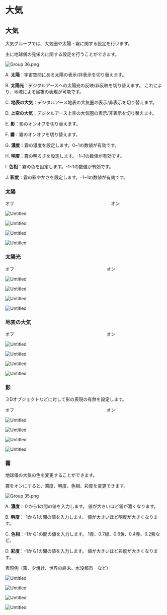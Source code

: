 # 大気

## 大気[](https://docs.reearth.io/ja/user-manual/scene/ideas-of-scene#%E5%A4%A7%E6%B0%97)

大気グループでは、大気圏や太陽・霧に関する設定を行います。

主に地球儀の見栄えに関する設定を行うことができます。

![Group 36.png](%E5%A4%A7%E6%B0%97%2091fa44cfdc944efa87ff25618895842e/Group_36.png)

A.   **太陽**：宇宙空間にある太陽の表示/非表示を切り替えます。

B.   **太陽光**：デジタルアースへの太陽光の反映/非反映を切り替えます。
      これにより、地域による昼夜の表現が可能です。

C.   **地表の大気**：デジタルアース地表の大気圏の表示/非表示を切り替えます。

D.   **上空の大気**：デジタルアース上空の大気圏の表示/非表示を切り替えます。

E.    **影**：影のオンオフを切り替えます。

F.    **霧**：霧のオンオフを切り替えます。

G.   **濃度**：霧の濃度を設定します。0~1の数値が有効です。

H.   **明度**：霧の明るさを設定します。-1~1の数値が有効です。

 I.    **色相**：霧の色を設定します。-1~1の数値が有効です。

 J.   **彩度**：霧の彩やかさを設定します。-1~1の数値が有効です。

### 太陽

オフ　　　　　　　　　　　　　　　　　　　　　　オン

![Untitled](%E5%A4%A7%E6%B0%97%2091fa44cfdc944efa87ff25618895842e/Untitled.png)

![Untitled](%E5%A4%A7%E6%B0%97%2091fa44cfdc944efa87ff25618895842e/Untitled%201.png)

![Untitled](%E5%A4%A7%E6%B0%97%2091fa44cfdc944efa87ff25618895842e/Untitled%202.png)

![Untitled](%E5%A4%A7%E6%B0%97%2091fa44cfdc944efa87ff25618895842e/Untitled%203.png)

### 太陽光

オフ　　　　　　　　　　　　　　　　　　　　　オン

![Untitled](%E5%A4%A7%E6%B0%97%2091fa44cfdc944efa87ff25618895842e/Untitled%204.png)

![Untitled](%E5%A4%A7%E6%B0%97%2091fa44cfdc944efa87ff25618895842e/Untitled%205.png)

![Untitled](%E5%A4%A7%E6%B0%97%2091fa44cfdc944efa87ff25618895842e/Untitled%206.png)

![Untitled](%E5%A4%A7%E6%B0%97%2091fa44cfdc944efa87ff25618895842e/Untitled%207.png)

### 地表の大気

オフ　　　　　　　　　　　　　　　　　　　　　オン

![Untitled](%E5%A4%A7%E6%B0%97%2091fa44cfdc944efa87ff25618895842e/Untitled%208.png)

![Untitled](%E5%A4%A7%E6%B0%97%2091fa44cfdc944efa87ff25618895842e/Untitled%209.png)

![Untitled](%E5%A4%A7%E6%B0%97%2091fa44cfdc944efa87ff25618895842e/Untitled%2010.png)

![Untitled](%E5%A4%A7%E6%B0%97%2091fa44cfdc944efa87ff25618895842e/Untitled%2011.png)

### 影

３Dオブジェクトなどに対して影の表現の有無を設定します。

オフ　　　　　　　　　　　　　　　　　　　　　オン

![Untitled](%E5%A4%A7%E6%B0%97%2091fa44cfdc944efa87ff25618895842e/Untitled%2012.png)

![Untitled](%E5%A4%A7%E6%B0%97%2091fa44cfdc944efa87ff25618895842e/Untitled%2013.png)

![Untitled](%E5%A4%A7%E6%B0%97%2091fa44cfdc944efa87ff25618895842e/Untitled%2014.png)

![Untitled](%E5%A4%A7%E6%B0%97%2091fa44cfdc944efa87ff25618895842e/Untitled%2015.png)

### 霧

地球儀の大気の色を変更することができます。

霧をオンにすると、濃度、明度、色相、彩度を変更できます。

![Group 35.png](%E5%A4%A7%E6%B0%97%2091fa44cfdc944efa87ff25618895842e/Group_35.png)

A.   **濃度**：０から1の間の値を入力します。
      値が大きいほど霧が濃くなります。

B.   **明度**：-1から1の間の値を入力します。
      値が大きいほど明度が大きくなります。

C.   **色相**：-1から1の間の値を入力します。
      1青、0.7緑、0.6黄、0.4赤、0.2紫など。

D.   **彩度**：-1から1の間の値を入力します。
      値が大きいほど彩度が大きくなります。

表現例（霧、夕焼け、世界の終末、水没都市　など）

![Untitled](%E5%A4%A7%E6%B0%97%2091fa44cfdc944efa87ff25618895842e/Untitled%2016.png)

![Untitled](%E5%A4%A7%E6%B0%97%2091fa44cfdc944efa87ff25618895842e/Untitled%2017.png)

![Untitled](%E5%A4%A7%E6%B0%97%2091fa44cfdc944efa87ff25618895842e/Untitled%2018.png)

![Untitled](%E5%A4%A7%E6%B0%97%2091fa44cfdc944efa87ff25618895842e/Untitled%2019.png)
    
